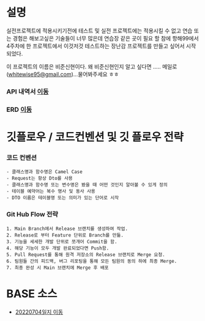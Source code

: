 # 설명
실전프로젝트에 적용시키기전에 테스트 및 실전 프로젝트에는 적용시킬 수 없고 연습 또는 경험은 해보고싶은 기술들이 너무 많은데 연습장 같은 곳이 필요 할 참에 항해99에서 4주차에 한 프로젝트에서 이것저것 테스트하는 장난감 프로젝트를 만들고 싶어서 시작되었다.

이 프로젝트의 이름은 비준신현이다. 왜 비준신현인지 알고 싶다면 ..... 메일로(whitewise95@gmail.com)...물어봐주세요 ㅎㅎ 

### API 내역서 [이동](https://www.notion.so/dc091a9361ec499ea9f7c3eb1a284213?v=1c10aeadb7c1482aac0fe133eb4f9a72)
### ERD [이동](https://www.notion.so/ERD-8f20204851eb456cb65f7a707a175ad1)


# 깃플로우 / 코드컨벤션 및  깃 플로우 전략


### 코드 컨벤션
    - 클래스명과 함수명은 Camel Case
    - Request는 항상 Dto를 사용
    - 클래스명과 함수명 또는 변수명은 봤을 때 어떤 것인지 알아볼 수 있게 정의
    - 테이블 예약어는 복수 명사 및 동사 사용
    - DTO 이름은 테이블명 또는 의미가 있는 단어로 시작

    
### **Git Hub Flow** 전략
    
    1. Main Branch에서 Release 브랜치를 생성하여 작업.
    2. Release로 부터 Feature 단위로 Branch를 만듦.
    3. 기능을 세세한 개발 단위로 쪼개어 Commit을 함.
    4. 해당 기능이 모두 개발 완료되었다면 Push함.
    5. Pull Request를 통해 원격 저장소의 Release 브랜치로 Merge 요청.
    6. 팀원들 간의 피드백, 버그 리포팅을 통해 모든 팀원의 동의 하에 최종 Merge.
    7. 최종 완성 시 Main 브랜치에 Merge 후 배포

# BASE 소스
- [20220704일지 이동](https://whitewise95.tistory.com/138)
